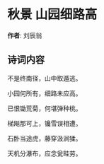 # 秋景 山园细路高

**作者**: 刘辰翁

## 诗词内容

不是终南径，山中取遁逃。

小园何所有，细路未应高。

已恨锄荒菊，何堪弹种桃。

梯飚那可上，镵雪误相遭。

石卧当途虎，藤穿汲涧猱。

天机分瀑布，应念瓮畦劳。


